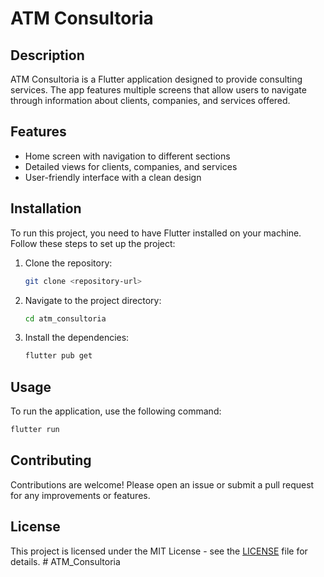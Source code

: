 # ATM Consultoria

## Description
ATM Consultoria is a Flutter application designed to provide consulting services. The app features multiple screens that allow users to navigate through information about clients, companies, and services offered.

## Features
- Home screen with navigation to different sections
- Detailed views for clients, companies, and services
- User-friendly interface with a clean design

## Installation
To run this project, you need to have Flutter installed on your machine. Follow these steps to set up the project:

1. Clone the repository:
   ```bash
   git clone <repository-url>
   ```
2. Navigate to the project directory:
   ```bash
   cd atm_consultoria
   ```
3. Install the dependencies:
   ```bash
   flutter pub get
   ```

## Usage
To run the application, use the following command:
```bash
flutter run
```

## Contributing
Contributions are welcome! Please open an issue or submit a pull request for any improvements or features.

## License
This project is licensed under the MIT License - see the [LICENSE](LICENSE) file for details.
#   A T M _ C o n s u l t o r i a  
 